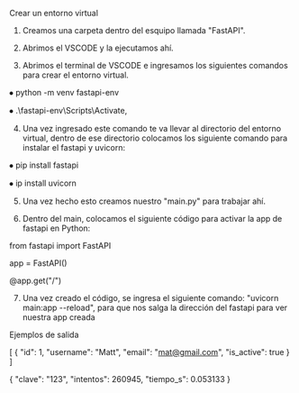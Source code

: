 Crear un entorno virtual

1.	Creamos una carpeta dentro del esquipo llamada "FastAPI".

2.	Abrimos el VSCODE y la ejecutamos ahí.

3.	Abrimos el terminal de VSCODE e ingresamos los siguientes comandos para crear el entorno virtual.

⦁	python -m venv fastapi-env

⦁	.\fastapi-env\Scripts\Activate, 

4. Una vez ingresado este comando te va llevar al directorio del entorno virtual, dentro de ese directorio colocamos los siguiente comando para instalar el fastapi y uvicorn:

⦁	pip install fastapi

⦁	ip install uvicorn

5. Una vez hecho esto creamos nuestro "main.py" para trabajar ahí.

6. Dentro del main, colocamos el siguiente código para activar la app de fastapi en Python:

from fastapi import FastAPI

app = FastAPI()

@app.get("/")

7. Una vez creado el código, se ingresa el siguiente comando: "uvicorn main:app --reload", para que nos salga la dirección del fastapi para ver nuestra app creada

Ejemplos de salida

[
  {
    "id": 1,
    "username": "Matt",
    "email": "mat@gmail.com",
    "is_active": true
  }
]

{
  "clave": "123",
  "intentos": 260945,
  "tiempo_s": 0.053133
}


